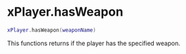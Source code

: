 # xPlayer.hasWeapon

```lua
xPlayer.hasWeapon(weaponName)
```

This functions returns if the player has the specified weapon.